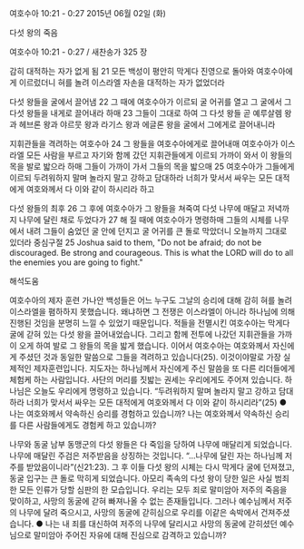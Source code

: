 여호수아 10:21 - 0:27 
2015년 06월 02일 (화)

다섯 왕의 죽음



여호수아 10:21 - 0:27 / 새찬송가 325 장


감히 대적하는 자가 없게 됨
21 모든 백성이 평안히 막게다 진영으로 돌아와 여호수아에게 이르렀더니 혀를 놀려 이스라엘 자손을 대적하는 자가 없었더라 

다섯 왕들을 굴에서 끌어냄
22 그 때에 여호수아가 이르되 굴 어귀를 열고 그 굴에서 그 다섯 왕들을 내게로 끌어내라 하매 23 그들이 그대로 하여 그 다섯 왕들 곧 예루살렘 왕과 헤브론 왕과 야르뭇 왕과 라기스 왕과 에글론 왕을 굴에서 그에게로 끌어내니라 

지휘관들을 격려하는 여호수아
24 그 왕들을 여호수아에게로 끌어내매 여호수아가 이스라엘 모든 사람을 부르고 자기와 함께 갔던 지휘관들에게 이르되 가까이 와서 이 왕들의 목을 발로 밟으라 하매 그들이 가까이 가서 그들의 목을 밟으매 25 여호수아가 그들에게 이르되 두려워하지 말며 놀라지 말고 강하고 담대하라 너희가 맞서서 싸우는 모든 대적에게 여호와께서 다 이와 같이 하시리라 하고 

다섯 왕들의 최후 
26 그 후에 여호수아가 그 왕들을 쳐죽여 다섯 나무에 매달고 저녁까지 나무에 달린 채로 두었다가 27 해 질 때에 여호수아가 명령하매 그들의 시체를 나무에서 내려 그들이 숨었던 굴 안에 던지고 굴 어귀를 큰 돌로 막았더니 오늘까지 그대로 있더라 
중심구절 25 Joshua said to them, "Do not be afraid; do not be discouraged. Be strong and courageous. This is what the LORD will do to all the enemies you are going to fight."

해석도움




여호수아의 제자 훈련 
가나안 백성들은 어느 누구도 그날의 승리에 대해 감히 혀를 놀려 이스라엘을 폄하하지 못했습니다. 왜냐하면 그 전쟁은 이스라엘이 아니라 하나님에 의해 진행된 것임을 분명히 느낄 수 있었기 때문입니다. 적들을 전멸시킨 여호수아는 막게다 굴에 갇혀 있는 다섯 왕을 끌어내었습니다. 그리고 함께 전투에 나갔던 지휘관들을 가까이 오게 하여 발로 그 왕들의 목을 밟게 했습니다. 이어서 여호수아는 여호와께서 자신에게 주셨던 것과 동일한 말씀으로 그들을 격려하고 있습니다(25). 이것이야말로 가장 실제적인 제자훈련입니다. 지도자는 하나님께서 자신에게 주신 말씀을 또 다른 리더들에게 체험케 하는 사람입니다. 사단의 머리를 짓밟는 권세는 우리에게도 주어져 있습니다. 하나님은 오늘도 우리에게 명령하고 있습니다. “두려워하지 말며 놀라지 말고 강하고 담대하라 너희가 맞서서 싸우는 모든 대적에게 여호와께서 다 이와 같이 하시리라”(25)
●  나는 여호와께서 약속하신 승리를 경험하고 있습니까? 나는 여호와께서 약속하신 승리를 다른 사람들에게도 경험케 하고 있습니까? 

나무와 동굴 
남부 동맹군의 다섯 왕들은 다 죽임을 당하여 나무에 매달리게 되었습니다. 나무에 매달린 주검은 저주받음을 상징하는 것입니다. “...나무에 달린 자는 하나님께 저주를 받았음이니라”(신21:23). 그 후 이들 다섯 왕의 시체는 다시 막게다 굴에 던져졌고, 동굴 입구는 큰 돌로 막히게 되었습니다. 아모리 족속의 다섯 왕이 당한 일은 사실 범죄한 모든 인류가 당할 심판의 한 모습입니다. 우리는 모두 죄로 말미암아 저주의 죽음을 맞이하고, 사망의 동굴에 갇혀 빠져나올 수 없는 존재들입니다. 그러나 예수님께서 저주의 나무에 달려 죽으시고, 사망의 동굴에 갇히심으로 우리를 이같은 속박에서 건져주셨습니다.
●  나는 내 죄를 대신하여 저주의 나무에 달리시고 사망의 동굴에 갇히셨던 예수님으로 말미암아 주어진 자유에 대해 진심으로 감격하고 있습니까?
